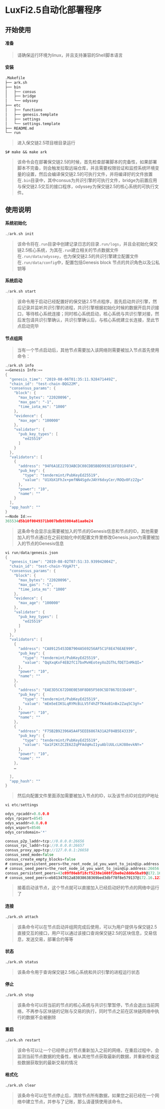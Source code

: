 # LuxFi2.5自动化部署程序

## 开始使用

#### 准备

> 请确保运行环境为linux，并且支持兼容的Shell脚本语言

#### 安装

```sh
.Makefile
├── ark.sh
├── bin
│   ├── consus
│   ├── bridge
│   └── odyssey
├── etc
│   ├── functions
│   ├── genesis.template
│   ├── settings
│   └── settings.template
├── README.md
└── run
```

> 进入保交链2.5项目根目录运行

```shell
$# make && make ark
```

> 该命令会在部署保交链2.5的时候，首先检查部署脚本的完备性，如果部署脚本不完备，则会触发拉取远端仓库，并且需要权限验证和监控系统环境变量的设置，然后会编译保交链2.5的可执行文件，并将编译好的文件放置在`.bin`目录中，其中consus为共识引擎的可执行文件，bridge为前置应用与保交链2.5交互的接口程序，odyssey为保交链2.5的核心系统的可执行文件。

## 使用说明

#### 系统初始化

```go
./ark.sh init
```

> 该命令将在`.run`目录中创建记录日志的目录`.run/logs`，并且会初始化保交链2.5核心系统，为其在`.run`建立相关的节点数据文件在`.run/data/odyssey`，也为保交链2.5的共识引擎建立配置文件在`.run/data/config`中，配置包括Genesis block 节点的共识角色以及公私钥等

#### 系统启动

```go
./ark.sh start
```

> 该命令用于启动已经配置好的保交链2.5节点程序，首先启动共识引擎，然后记录并监听共识引擎的进程，共识引擎根据初始化时候的数据开启共识接口，等待核心系统连接；同时核心系统启动，核心系统与共识引擎对接，然后发包请共识引擎确认，共识引擎确认后，与核心系统建立长连接，至此节点启动完毕

#### 节点组网

> 当有一个节点启动后，其他节点需要加入该网络则需要被加入节点首先使用命令：

```go
./ark.sh info
==Genesis Info:==
{
  "genesis_time": "2019-08-06T01:35:11.928471449Z",
  "chain_id": "test-chain-BQG22M",
  "consensus_params": {
    "block": {
      "max_bytes": "22020096",
      "max_gas": "-1",
      "time_iota_ms": "1000"
    },
    "evidence": {
      "max_age": "100000"
    },
    "validator": {
      "pub_key_types": [
        "ed25519"
      ]
    }
  },
  "validators": [
    {
      "address": "94F6A1E227D3ABCDC08CDB5B8D993E16FE0184F4",
      "pub_key": {
        "type": "tendermint/PubKeyEd25519",
        "value": "U1XbX1FhJx+pmfNN4SgdvJAhY6dxyCer/ROQv0Fz2Zg="
      },
      "power": "10",
      "name": ""
    }
  ],
  "app_hash": ""
}  
==Node Id:== 
365534d5b10f0049371b007bdb93004a81aa0e24
```

> 这条命令会显示出需要被加入的节点的Genesis信息和节点的ID，其他需要加入的节点通过在之前初始化中的配置文件里修改Genesis.json为需要被加入的节点的Genesis信息

```go
vi run/data/genesis.json
{
  "genesis_time": "2019-08-02T07:51:33.939942004Z",
  "chain_id": "test-chain-YUgA7t",
  "consensus_params": {
    "block": {
      "max_bytes": "22020096",
      "max_gas": "-1",
      "time_iota_ms": "1000"
    },
    "evidence": {
      "max_age": "100000"
    },
    "validator": {
      "pub_key_types": [
        "ed25519"
      ]
    }
  },
  "validators": [
    {
      "address": "CA89125453DB7904A569256AF5C1F8E476EAE999",
      "pub_key": {
        "type": "tendermint/PubKeyEd25519",
        "value": "QqXxqKxF4EB2fC17bxMvHEoteyXoZGThLfDETInMkQI="
      },
      "power": "10",
      "name": ""
    },
	{
      "address": "EAE3D5C672D0E0E50F8D85F569C5D7867D33D49F",
      "pub_key": {
        "type": "tendermint/PubKeyEd25519",
        "value": "mEm5eEIKSLqRYMcBiLV5f4hZFTK4oB1nBx2Zaq5C3gY="
      },
      "power": "10",
      "name": ""
    },
	{
      "address": "F75B2B92396A5A4F5EEE6867A31A2F04B5E43339",
      "pub_key": {
        "type": "tendermint/PubKeyEd25519",
        "value": "Ga1F2KtZCZE62ZqPFAdqHuI1yuAblUULcLHJ88evkNY="
      },
      "power": "10",
      "name": ""
    },
	…

  ], 
  "app_hash": ""
}
```

> 然后向配置文件里面添加需要被加入节点的ID，以及该节点ID对应的IP地址

```go
vi etc/settings

odys_rpcaddr=0.0.0.0
odys_rpcport=8545
odys_wsaddr=0.0.0.0
odys_wsport=8546
odys_corsdomain='*'

consus_p2p_laddr=tcp://0.0.0.0:26656
consus_rpc_laddr=tcp://0.0.0.0:26657
consus_proxy_app=tcp://127.0.0.1:26658
consus_seed_mode=false
consus_create_empty_blocks=false
# consus_persistent_peers=the_root_node_id_you_want_to_join@ip.address:26656
# consus_seed_peers=the_root_node_id_you_want_to_join@ip.address:26656
consus_persistent_peers=43c09f86ebf18cf5238e1608f2be0e2ddde5ba99@172.16.124.96:26656,5b7560fb1aa403184d6009ef9f83b22ebe2c4fee@172.16.124.97:26656,5b9158219545385a83acd1d90eb66a90c706e3c2@172.16.124.98:26656,f3f83113829d814e08602a752f7c60320143b8f1@172.16.124.99:26656
# consus_seed_peers=eb81347012a83038638369bed3dbf78f8e579137@172.16.123.66:26656

```

> 接着启动该节点，这个节点就可以直接加入已经启动好的节点的网络中运行了

#### 连接

```sh
./ark.sh attach
```

> 该条命令可以在节点启动并组网完成后使用，可以为用户提供与保交链2.5直接交互的接口，用户可以通过该接口查询保交链2.5的区块信息，交易信息，发送交易，部署合约等等

#### 状态

```sh
./ark.sh status
```

> 该条命令用于查询保交链2.5核心系统和共识引擎的进程运行状态

#### 停止

```sh
./ark.sh stop
```

> 该条命令可以将当前的节点的核心系统与共识引擎暂停，节点会退出当前网络，不再参与区块链的记账与交易的执行，同时节点之前在区块链网络中执行的数据不会被删除

#### 重启

```sh
./ark.sh restart
```

> 该命令可以让一个已经停止的节点重新加入之前的网络，在重启过程中，会监测当前节点数据的完备性，被从其他节点获取最新的数据，并重新检查这些数据获取到的最新交易的情况

#### 格式化

```sh
./ark.sh clear
```

> 该条命令可以在节点停止后，清除节点所有数据，如果您之前已经在一个网络中建立节点，并参与了记账，那么请谨慎使用该命令。

